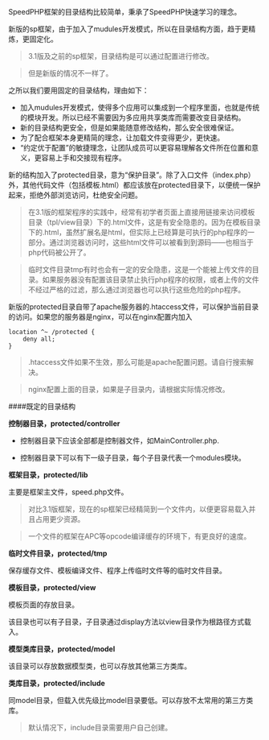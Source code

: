 SpeedPHP框架的目录结构比较简单，秉承了SpeedPHP快速学习的理念。

新版的sp框架，由于加入了mudules开发模式，所以在目录结构方面，趋于更精炼，更固定化。

> 3.1版及之前的sp框架，目录结构是可以通过配置进行修改。

> 但是新版的情况不一样了。

之所以我们要用固定的目录结构，理由如下：

- 加入mudules开发模式，使得多个应用可以集成到一个程序里面，也就是传统的模块开发。所以已经不需要因为多应用共享类库而需要改变目录结构。
- 新的目录结构更安全，但是如果能随意修改结构，那么安全很难保证。
- 为了配合框架本身更精简的理念，让加载文件变得更少，更快速。
- “约定优于配置”的敏捷理念，让团队成员可以更容易理解各文件所在位置和意义，更容易上手和交接现有程序。

新的结构加入了protected目录，意为“保护目录”。除了入口文件（index.php）外，其他代码文件（包括模板.html）都应该放在protected目录下，以便统一保护起来，拒绝外部浏览访问，杜绝安全问题。

> 在3.1版的框架程序的实践中，经常有初学者页面上直接用链接来访问模板目录（tpl/view目录）下的.html文件，这是有安全隐患的。因为在模板目录下的.html，虽然扩展名是html，但实际上已经算是可执行的php程序的一部分。通过浏览器访问时，这些html文件可以被看到到源码——也相当于php代码被公开了。

> 临时文件目录tmp有时也会有一定的安全隐患，这是一个能被上传文件的目录。如果服务器没有配置该目录禁止执行php程序的权限，或者上传的文件不经过严格的过滤，那么通过浏览器也可以执行这些危险的php程序。

新版的protected目录自带了apache服务器的.htaccess文件，可以保护当前目录的访问。如果您的服务器是nginx，可以在nginx配置内加入

    location ^~ /protected {
    	deny all;
    }

> .htaccess文件如果不生效，那么可能是apache配置问题。请自行搜索解决。

> nginx配置上面的目录，如果是子目录内，请根据实际情况修改。


####既定的目录结构

**控制器目录，protected/controller**

- 控制器目录下应该全部都是控制器文件，如MainController.php.

- 控制器目录下可以有下一级子目录，每个子目录代表一个modules模块。

**框架目录，protected/lib**

主要是框架主文件，speed.php文件。

> 对比3.1版框架，现在的sp框架已经精简到一个文件内，以便更容易载入并且占用更少资源。

> 一个文件的框架在APC等opcode编译缓存的环境下，有更良好的速度。

**临时文件目录，protected/tmp**

保存缓存文件、模板编译文件、程序上传临时文件等的临时文件目录。

**模板目录，protected/view**

模板页面的存放目录。

该目录也可以有子目录，子目录通过display方法以view目录作为根路径方式载入。

**模型类库目录，protected/model**

该目录可以存放数据模型类，也可以存放其他第三方类库。

**类库目录，protected/include**

同model目录，但载入优先级比model目录要低。可以存放不太常用的第三方类库。

> 默认情况下，include目录需要用户自己创建。